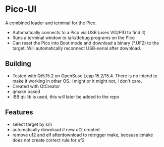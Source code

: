 # Pico-UI

A combined loader and terminal for the Pico.

  - Automatically connects to a Pico via USB (uses VID/PID to find it)
  - Runs a terminal window to talk/debug programs on the Pico
  - Can reset the Pico into Boot mode and download a binary (*.UF2) to the target. Will automatically reconnect USB-serial  after download.

## Building
  - Tested with Qt5.15.2 on OpenSuse Leap 15.2/15.4. There is no intend to make it working in other OS. I might or it might not, I don't care.
  - Created with QtCreator
  - qmake based
  - IBB qt-lib is used, this will later be added to the repo

## Features

  - select target by s/n
  - automatically download if new uf2 created
  - remove uf2 and elf afterdownload to  retrigger make, because cmake does not create correct rule for uf2
  
